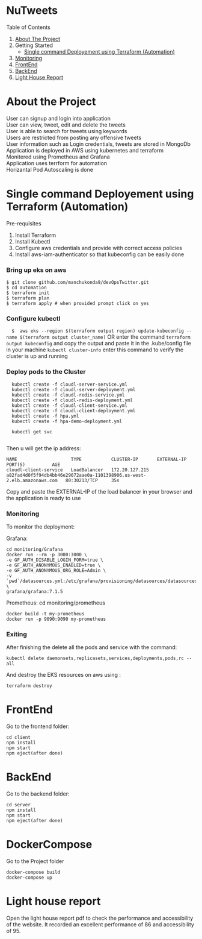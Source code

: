 # NuTweets

  <summary>Table of Contents</summary>
  <ol>
    <li>
      <a href="#about-the-project">About The Project</a>
    </li>
    <li>
    Getting Started
      <ul>
        <li><a href="#single-command-deployement-using-terraform-automation">Single command Deployement using Terraform (Automation)</a></li>
      </ul>
    </li>
    <li><a href="#monitoring">Monitoring</a></li>
    <li><a href="#frontend">FrontEnd</a></li>
    <li><a href="#backend">BackEnd</a></li>
  <li><a href="#light-house-report">Light House Report</a></li>
  </ol>

# About the Project
User can signup and login into application<br />
User can view, tweet, edit and delete the tweets<br />
User is able to search for tweets using keywords<br />
Users are restricted from posting any offensive tweets<br />
User information such as Login credentials, tweets are stored in MongoDb<br />
Application is deployed in AWS using kubernetes and terraform<br />
Monitered using Prometheus and Grafana<br />
Application uses terrform for automation<br />
Horizantal Pod Autoscaling is done<br />

# Single command Deployement using Terraform (Automation)
Pre-requisites
1. Install Terraform 
2. Install Kubectl 
3. Configure aws credentials and provide with correct access policies
4. Install aws-iam-authenticator so that kubeconfig can be easily done

### Bring up eks on aws
  ```
  $ git clone github.com/manchukonda9/devOpsTwitter.git
  $ cd automation
  $ terraform init
  $ terraform plan
  $ terraform apply # when provided prompt click on yes
  ```
### Configure kubectl
```   $  aws eks --region $(terraform output region) update-kubeconfig --name $(terraform output cluster_name) ```
OR enter the command ``` terraform output kubeconfig ``` and copy the output and paste it in the .kube/config file in your machine
```kubectl cluster-info``` enter this command to verify the cluster is up and running

### Deploy pods to the Cluster
```
  kubectl create -f cloudl-server-service.yml 
  kubectl create -f cloudl-server-deployment.yml 
  kubectl create -f cloudl-redis-service.yml 
  kubectl create -f cloudl-redis-deployment.yml 
  kubectl create -f cloudl-client-service.yml 
  kubectl create -f cloudl-client-deployment.yml
  kubectl create -f hpa.yml
  kubectl create -f hpa-demo-deployment.yml
  
  kubectl get svc
  
  ```
  Then u will get the ip address:
  ```
  NAME                    TYPE           CLUSTER-IP       EXTERNAL-IP                                                               PORT(S)          AGE
cloudl-client-service   LoadBalancer   172.20.127.215   a82fad4d0f5f94db4bb46e29072aae0a-1101398906.us-west-2.elb.amazonaws.com   80:30213/TCP     35s

  ```
  Copy and paste the EXTERNAL-IP of the load balancer in your browser and the application is ready to use
  
  ### Monitoring
  To monitor the deployment:
  
  Grafana:
  ``` 
  cd monitoring/Grafana
  docker run --rm -p 3000:3000 \
  -e GF_AUTH_DISABLE_LOGIN_FORM=true \
  -e GF_AUTH_ANONYMOUS_ENABLED=true \
  -e GF_AUTH_ANONYMOUS_ORG_ROLE=Admin \
  -v `pwd`/datasources.yml:/etc/grafana/provisioning/datasources/datasources.yml \
  grafana/grafana:7.1.5
  
  ```
  Prometheus:
  cd monitoring/prometheus
  
  ```
  docker build -t my-prometheus
  docker run -p 9090:9090 my-prometheus
  
  ```
  
  ### Exiting
  After finishing the delete all the pods and service with the command:
  ```
  kubectl delete daemonsets,replicasets,services,deployments,pods,rc --all
  
  ```
  And destroy the EKS resources on aws using :
  ```
  terraform destroy 
  
   ```
   
   # FrontEnd
   Go to the frontend folder:
   ```
   cd client
   npm install
   npm start 
   npm eject(after done)
   ```
   # BackEnd
   Go to the backend folder:
   ```
   cd server
   npm install
   npm start 
   npm eject(after done)
   ```
   # DockerCompose
   Go to the Project folder
   ```
   docker-compose build
   docker-compose up
   ```
   # Light house report
   Open the light house report pdf to check the performance and accessibility of the website.
   It recorded an excellent performance of 86 and accessibility of 95. 
   
   
  
  
